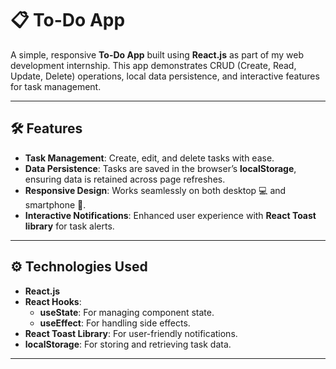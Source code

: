 # 📋 To-Do App  

A simple, responsive **To-Do App** built using **React.js** as part of my web development internship. This app demonstrates CRUD (Create, Read, Update, Delete) operations, local data persistence, and interactive features for task management.  

---

## 🛠️ Features  
- **Task Management**: Create, edit, and delete tasks with ease.  
- **Data Persistence**: Tasks are saved in the browser’s **localStorage**, ensuring data is retained across page refreshes.  
- **Responsive Design**: Works seamlessly on both desktop 💻 and smartphone 📱.  
- **Interactive Notifications**: Enhanced user experience with **React Toast library** for task alerts.  

---

## ⚙️ Technologies Used  
- **React.js**  
- **React Hooks**:  
  - **useState**: For managing component state.  
  - **useEffect**: For handling side effects.  
- **React Toast Library**: For user-friendly notifications.  
- **localStorage**: For storing and retrieving task data.  

--- 

 